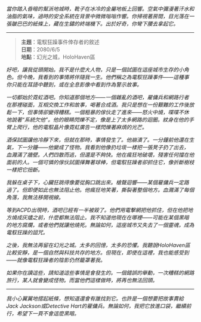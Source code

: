 _當你踏入昏暗的幫派地城時，靴子在冰冷的金屬地板上回響。空氣中彌漫著汗水和油脂的氣味，過時的安全系統在背景中微微嗡嗡作響。你掃視著房間，目光落在一張皺巴巴的紙條上，藏在生鏽的終端機下。出於好奇，你彎下腰去拿起它。_

---

> **主題**：電馭狂躁事件倖存者的敘述  
> **日期**：2080/6/5  
> **地點**：幻光之城，HoloHaven區

_好吧，讓我從頭開始。我不是什麼大人物，只是一個試圖在這座城市生存的小角色。但今晚，我看到的事情將伴隨我一生。他們稱之為電馭狂躁事件——這種事你只能在耳語中聽到，或在全息影像中看到作為警示故事。_

_一切都始於霓虹酒吧。你知道那個地方——一個雜亂的酒吧，雇傭兵和網路行者在那裡碰面，互相交換工作和故事，喝著合成酒。我只是想在一份艱難的工作後放鬆一下，但事情卻變得糟糕。一個粗暴的傢伙走了進來——怒火中燒，喋喋不休地說著“系統欠他”。他的眼睛閃爍不定，像是上了太多網路的迴圈。紋身在他的手臂上爬行，他的電馭晶片像霓虹廣告一樣閃爍著麻煩的光芒。_

_酒保試圖讓他冷靜下來，但就在那時，事情發生了。他崩潰了。一分鐘前他還在生氣，下一分鐘——他變成了怪物。我看到他像扔垃圾一樣把一張凳子扔了出去，血濺滿了牆壁。人們四散而逃，但還是不夠快。他在瘋狂地破壞，殘害任何擋在他面前的人。一個可憐的傢伙試圖揮舞著球棒，但電馭狂躁者卻抓住它，像折斷樹枝一樣把它扭斷。_

_我躲在桌子下，心臟狂跳得像要從胸口跳出來。槍聲迴響——某個雇傭兵一定路過了。但即便如此也無法阻止他。他瘋狂地笑著，撕裂著整個地方。血濺滿了每個角落，我無法移開視線。_

_等到ACPD出現時，酒吧已經有一半被毀了。他們用電擊網把他抓住，但在他把地方燒成灰燼之前，什麼都無法阻止。我不知道他現在在哪裡——可能在某個黑暗的地方腐爛，或者他們就讓他燒死。無論如何，這座城市又失去了一個靈魂，成為電馭狂躁的詛咒。_

_之後，我無法再留在幻光之城。太多的回憶，太多的恐懼。我聽說HoloHaven區比較安靜，是一個自然與科技共存的地方。但現在，即使在這裡，我也能感受到——就像電馭狂躁者的陰影仍然籠罩著我。_

_如果你在讀這些，請知道這些事情是會發生的。一個錯誤的舉動，一次糟糕的網路旅行，某人就會變成怪物。而當他們這樣做時，將再也無法回頭。_

---

_我小心翼翼地摺起紙條，想知道還會有誰找到它。也許是一個想要把故事賣給Jack Jackson或Detective Hart的雇傭兵。無論如何，我把它放進口袋，繼續前行，希望下一頁不會這麼黑暗。_

